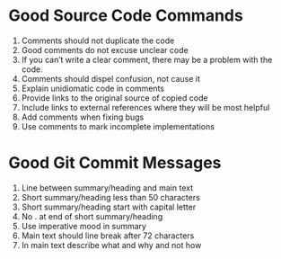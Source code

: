 # Good Source Code Commands

1. Comments should not duplicate the code
2. Good comments do not excuse unclear code
3. If you can’t write a clear comment, there may be a
   problem with the code.
4. Comments should dispel confusion, not cause it
5. Explain unidiomatic code in comments
6. Provide links to the original source of copied code
7. Include links to external references where they will
   be most helpful
8. Add comments when fixing bugs
9. Use comments to mark incomplete implementations

# Good Git Commit Messages

1. Line between summary/heading and main text
2. Short summary/heading less than 50 characters
3. Short summary/heading start with capital letter
4. No . at end of short summary/heading
5. Use imperative mood in summary
6. Main text should line break after 72 characters
7. In main text describe what and why and not how
